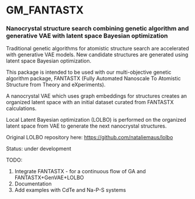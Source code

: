 # GM_FANTASTX

### Nanocrystal structure search combining genetic algorithm and generative VAE with latent space Bayesian optimization

Traditional genetic algorithms for atomistic structure search are accelerated with generative VAE models. New candidate structures are generated using latent space Bayesian optimization. 

This package is intended to be used with our multi-objective genetic algorithm package, FANTASTX (Fully Automated Nanoscale To Atomistic Structure from Theory and eXperiments).

A nanocrystal VAE which uses graph embeddings for structures creates an organized latent space with an initial dataset curated from FANTASTX calculations. 

Local Latent Bayesian optimization (LOLBO) is performed on the organized latent space from VAE to generate the next nanocrystal structures. 

Original LOLBO repository here: https://github.com/nataliemaus/lolbo

Status: under development

TODO:

1. Integrate FANTASTX -  for a continuous flow of GA and FANTASTX+GenVAE+LOLBO
2. Documentation
3. Add examples with CdTe and Na-P-S systems
